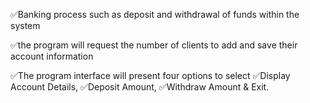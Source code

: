 ✅Banking process such as deposit and withdrawal of funds within the system

✅the program will request the number of clients to add and save their account information

✅The program interface will present four options to select
✅Display Account Details,
✅Deposit Amount,
✅Withdraw Amount & Exit.
